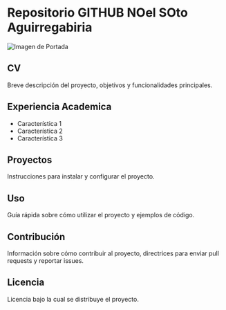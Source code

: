 
<!--
**Nowel33/Nowel33** is a ✨ _special_ ✨ repository because its `README.md` (this file) appears on your GitHub profile.

Here are some ideas to get you started:

- 🔭 I’m currently working on ...
- 🌱 I’m currently learning ...
- 👯 I’m looking to collaborate on ...
- 🤔 I’m looking for help with ...
- 💬 Ask me about ...
- 📫 How to reach me: ...
- 😄 Pronouns: ...
- ⚡ Fun fact: ...
-->
# Repositorio GITHUB NOel SOto Aguirregabiria
![Imagen de Portada](url_de_la_imagen)
## CV
Breve descripción del proyecto, objetivos y funcionalidades principales.
## Experiencia Academica
- Característica 1
- Característica 2
- Característica 3
## Proyectos
Instrucciones para instalar y configurar el proyecto.
## Uso
Guía rápida sobre cómo utilizar el proyecto y ejemplos de código.
## Contribución
Información sobre cómo contribuir al proyecto, directrices para enviar pull requests y reportar issues.
## Licencia
Licencia bajo la cual se distribuye el proyecto.
